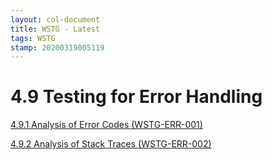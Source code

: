 ```yaml
---
layout: col-document
title: WSTG - Latest
tags: WSTG
stamp: 20200319005119
---
```

# 4.9 Testing for Error Handling

[4.9.1 Analysis of Error Codes (WSTG-ERR-001)](4.9.1_Testing_for_Error_Code_WSTG-ERR-001.md)

[4.9.2 Analysis of Stack Traces (WSTG-ERR-002)](4.9.2_Testing_for_Stack_Traces_WSTG-ERR-002.md)
